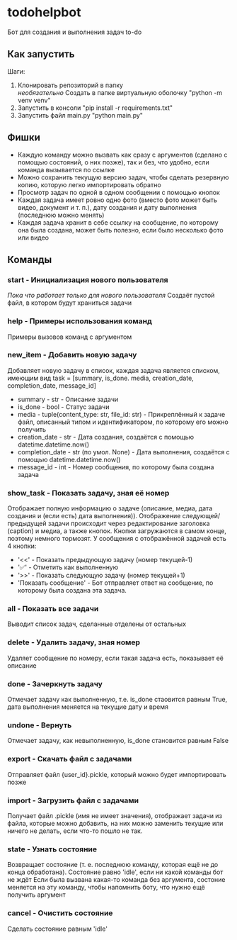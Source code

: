 # todohelpbot
Бот для создания и выполнения задач to-do

## Как запустить
Шаги:
1) Клонировать репозиторий в папку\
 *необязательно* Создать в папке виртуальную оболочку "python -m venv venv"
2) Запустить в консоли "pip install -r requirements.txt"
3) Запустить файл main.py "python main.py"

## Фишки
- Каждую команду можно вызвать как сразу с аргументов (сделано с помощью состояний, о них позже), так и без, что удобно, если команда вызывается по ссылке
- Можно сохранить текущую версию задач, чтобы сделать резервную копию, которую легко импортировать обратно
- Просмотр задач по одной в одном сообщении с помощью кнопок
- Каждая задача имеет ровно одно фото (вместо фото может быть видео, документ и т. п.), дату создания и дату выполнения (последнюю можно менять)
- Каждая задача хранит в себе ссылку на сообщение, по которому она была создана, может быть полезно, если было несколько фото или видео

## Команды
### start - Инициализация нового пользователя
*Пока что работает только для нового пользователя*
Создаёт пустой файл, в котором будут храниться задачи
### help - Примеры использования команд
Примеры вызовов команд с аргументом
### new_item - Добавить новую задачу
Добавляет новую задачу в список, каждая задача является списком, имеющим вид 
task = [summary, is_done. media, creation_date, completion_date, message_id]
- summary - str - Описание задачи
- is_done - bool - Статус задачи
- media - tuple(content_type: str, file_id: str) - Прикреплённый к задаче файл, описанный типом и идентификатором, по которому его можно получить
- creation_date - str - Дата создания, создаётся с помощью datetime.datetime.now()
- completion_date - str (по умол. None) - Дата выполнения, создаётся с помощью datetime.datetime.now()
- message_id - int - Номер сообщения, по которому была создана задача
### show_task - Показать задачу, зная её номер
Отображает полную информацию о задаче (описание, медиа, дата создания и (если есть) дата выполнения)). Отображение следующей/предыдущей задачи происходит через редактирование заголовка (caption) и медиа, а также кнопок. Кнопки загружаются в самом конце, поэтому немного тормозят. У сообщения с отображённой задачей есть 4 кнопки:
- '<<' - Показать предыдующую задачу (номер текущей-1)
- '✅' - Отметить как выполненную
- '>>' - Показать следующую задачу (номер текущей+1)
- 'Показать сообщение' - Бот отправляет ответ на сообщение, по которому была создана эта задача.
### all - Показать все задачи 
Выводит список задач, сделанные отделены от остальных
### delete - Удалить задачу, зная номер
Удаляет сообщение по номеру, если такая задача есть, показывает её описание
### done - Зачеркнуть задачу
Отмечает задачу как выполненную, т.е. is_done стаовится равным True, дата выполнения меняется на текущие дату и время
### undone - Вернуть
Отмечает задачу, как невыполненную, is_done становится равным False
### export - Скачать файл с задачами
Отправляет файл {user_id}.pickle, который можно будет импортировать позже
### import - Загрузить файл с задачами
Получает файл .pickle (имя не имеет значения), отображает задачи из файла, которые можно добавить, на них можно заменить текущие или ничего не делать, если что-то пошло не так.
### state - Узнать состояние
Возвращает состояние (т. е. последнюю команду, которая ещё не до конца обработана).
Состояние равно 'idle', если ни какой команды бот не ждёт
Если была вызвана какая-то команда без аргумента, состоние меняется на эту команду, чтобы напомнить боту, что нужно ещё получить аргумент
### cancel - Очистить состояние
Сделать состояние равным 'idle'
